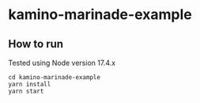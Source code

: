 # kamino-marinade-example

## How to run

Tested using Node version 17.4.x

```shell
cd kamino-marinade-example
yarn install
yarn start
```
